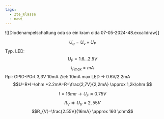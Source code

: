```yaml
---
tags:
  - 2te_Klasse
  - nawi
---
```

![[Diodenampelschaltung oda so ein kram oida 07-05-2024-48.excalidraw]]

$$U_{q}=U_{v}+U_{F}$$
Typ. LED: $$U_{F}=1.6 \dots 2.5V$$$$I_{Fmax}=mA$$
Rpi: GPIO-POrt 3,3V 10mA
Ziel: 10mA max
LED → 0.6V/2.2mA
$$U=R*I=\ohm *2.2mA=R=\frac{2,7V}{2,2mA} \approx 1,2k\ohm $$

$$I=16ma →U_{F} \approx 0.75V$$
$$R_{V}⇒U_{V}=2,55V$$
$$R_{V}=\frac{2.55V}{16mA} \approx 160 \ohm$$

